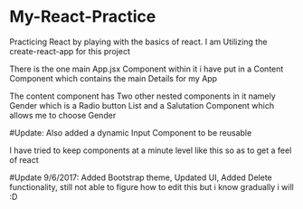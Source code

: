 # My-React-Practice
Practicing React by playing with the basics of react. I am Utilizing the create-react-app for this project

There is the one main App.jsx Component within it i have put in a Content Component which contains the main Details for my App

The content component has Two other nested components in it namely Gender which is a Radio button List and a Salutation Component
which allows me to choose Gender

#Update: Also added a dynamic Input Component to be reusable

I have tried to keep components at a minute level like this so as to get a feel of react

#Update 9/6/2017: Added Bootstrap theme, Updated UI, Added Delete functionality, still not able to figure how to edit this but i know gradually i will :D
